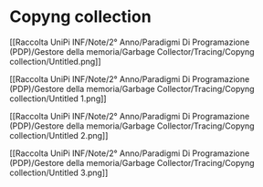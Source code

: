 # Copyng collection

[[Raccolta UniPi INF/Note/2° Anno/Paradigmi Di Programazione (PDP)/Gestore della memoria/Garbage Collector/Tracing/Copyng collection/Untitled.png]]

[[Raccolta UniPi INF/Note/2° Anno/Paradigmi Di Programazione (PDP)/Gestore della memoria/Garbage Collector/Tracing/Copyng collection/Untitled 1.png]]

[[Raccolta UniPi INF/Note/2° Anno/Paradigmi Di Programazione (PDP)/Gestore della memoria/Garbage Collector/Tracing/Copyng collection/Untitled 2.png]]

[[Raccolta UniPi INF/Note/2° Anno/Paradigmi Di Programazione (PDP)/Gestore della memoria/Garbage Collector/Tracing/Copyng collection/Untitled 3.png]]
